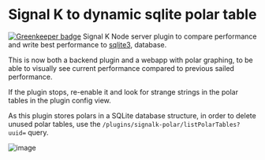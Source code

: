 # Signal K to dynamic sqlite polar table

[![Greenkeeper badge](https://badges.greenkeeper.io/joabakk/signalk-polar.svg)](https://greenkeeper.io/)
Signal K Node server plugin to compare performance and write best performance to  [sqlite3](https://www.sqlite.org/), database.

This is now both a backend plugin and a webapp with polar graphing, to be able to visually see current performance compared to previous sailed performance.

If the plugin stops, re-enable it and look for strange strings in the polar tables in the plugin config view.

As this plugin stores polars in a SQLite database structure, in order to delete unused polar tables, use the `/plugins/signalk-polar/listPolarTables?uuid=` query.

![image](https://user-images.githubusercontent.com/2553029/79595779-be7ac280-80df-11ea-8da2-a4766e4915b2.png)
